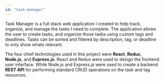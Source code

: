 ```yaml
---
id: "task-manager"
---
```


Task Manager is a full stack web application I created to help track, organize, and manage the tasks I need to complete.
The application allows the user to create tasks, and organize those tasks using custom tags and deadlines.
Tasks can be sorted and filtered by description, tag, or deadline to only show whats relevant.

The four chief technologies used in this project were **React**, **Redux**, **Node.js**, and **Express.js**.
React and Redux were used to design the frontend user interface.
While Node.js and Express.js were used to create a backend **REST API** for performing standard CRUD operations on the task and tag resources.